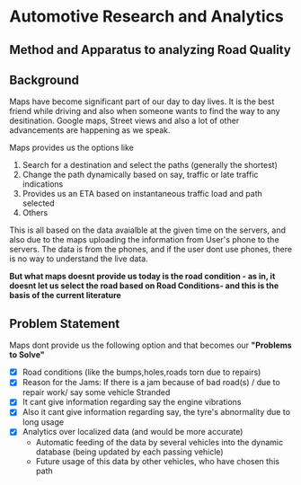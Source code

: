 #				Automotive Research and Analytics 
##		Method and Apparatus to analyzing Road Quality

## Background

Maps have become significant part of our day to day lives. It is the best friend while driving and also when someone wants to find the way to any desitination. Google maps, Street views and also a lot of other advancements are happening as we speak. 

Maps provides us the options like 
1) Search for a destination and select the paths (generally the shortest)
2) Change the path dynamically based on say, traffic or late traffic indications
3) Provides us an ETA based on instantaneous traffic load and path selected
4) Others

This is all based on the data avaialble at the given time on the servers, and also due to the maps uploading the information from User's phone to the servers. The data is from the phones, and if the user dont use phones, there is no way to understand the live data. 

**But what maps doesnt provide us today is the road condition - as in, it doesnt let us select the road based on Road Conditions- and this is the basis of the current literature** 


## Problem Statement 

Maps dont provide us the following option and that becomes our **"Problems to Solve"**

- [X] Road conditions (like the bumps,holes,roads torn due to repairs)
- [X] Reason for the Jams: If there is a jam because of bad road(s) / due to repair work/ say some vehicle Stranded
- [X] It cant give information regarding say the engine vibrations 
- [X] Also it cant give information regarding say, the tyre's abnormality due to long usage
- [X] Analytics over localized data (and would be more accurate)
  - Automatic feeding of the data by several vehicles into the dynamic database (being updated by each passing vehicle)
  - Future usage of this data by other vehicles, who have chosen this path
  
















